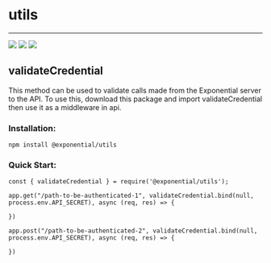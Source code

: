 # utils

---
<a href="https://github.com/Exponential-Hosting/utils/issues"><img src="https://img.shields.io/github/issues/Exponential-Hosting/utils"></a>
<a href="https://github.com/Exponential-Hosting/utils/blob/main/LICENSE"><img src="https://img.shields.io/github/license/Exponential-Hosting/utils"></a>
<a href="https://twitter.com/intent/tweet?text=https%3A%2F%2Fgithub.com%2FExponential-Hosting%2Futils"><img src="https://img.shields.io/twitter/url?url=https%3A%2F%2Fgithub.com%2FExponential-Hosting%2Futils"></a>

## validateCredential

This method can be used to validate calls made from the Exponential server to the API. To use this, download this package and import validateCredential then use it as a middleware in api.

### Installation:

```
npm install @exponential/utils
```

### Quick Start:

```
const { validateCredential } = require('@exponential/utils');

app.get("/path-to-be-authenticated-1", validateCredential.bind(null, process.env.API_SECRET), async (req, res) => {

})

app.post("/path-to-be-authenticated-2", validateCredential.bind(null, process.env.API_SECRET), async (req, res) => {

})
```
